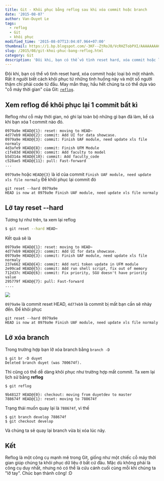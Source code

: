 ```yaml
---
title: Git - Khôi phục bằng reflog sau khi xóa commit hoặc branch
date: '2015-08-07'
author: Van-Duyet Le
tags:
  - reflog
  - Git
  - khôi phục
modified_time: '2015-08-07T13:04:07.964+07:00'
thumbnail: https://1.bp.blogspot.com/-3KF--ZtRoJ8/VcRHZTobPXI/AAAAAAAACsA/ytQrNZKU_1Q/s1600/reflog-duyetdev.png
slug: /2015/08/git-khoi-phuc-bang-reflog.html
category: Git
description: 'Đôi khi, bạn có thể vô tình reset hard, xóa commit hoặc loại bỏ một nhánh. Rất ít người biết cách khôi phục từ những tình huống này và một số người thậm chí phải code từ đầu. May mắn thay, hầu hết chúng ta có thể dựa vào "cỗ máy thời gian" của Git: reflog'
---
```


Đôi khi, bạn có thể vô tình reset hard, xóa commit hoặc loại bỏ một nhánh. Rất ít người biết cách khôi phục từ những tình huống này và một số người thậm chí phải code từ đầu. May mắn thay, hầu hết chúng ta có thể dựa vào "cỗ máy thời gian" của Git: [`reflog`](https://git-scm.com/docs/git-reflog).

## Xem reflog để khôi phục lại 1 commit bất kì

Reflog như cỗ máy thời gian, nó ghi lại toàn bộ những gì bạn đã làm, kể cả khi bạn xóa 1 commit nào đó.

```
0979a9e HEAD@{1}: reset: moving to HEAD~
4d77eb9 HEAD@{2}: commit: Add UI for data showcase.
0979a9e HEAD@{3}: commit: Finish UAF module, need update xls file normaly
4d3afe9 HEAD@{8}: commit: Finish UFM Module
c1fe83d HEAD@{9}: commit: Add faculty to model
b5d314a HEAD@{10}: commit: Add faculty_code
c528ae5 HEAD@{11}: pull: Fast-forward
...
```

`0979a9e` hoặc `HEAD@{3}` là id của commit `Finish UAF module, need update xls file normaly`
Để khôi phục lại commit đó

```
git reset --hard 0979a9e
HEAD is now at 0979a9e Finish UAF module, need update xls file normaly
```

## Lỡ tay reset --hard

Tương tự như trên, ta xem lại reflog

```bash
$ git reset --hard HEAD~
```

Kết quả sẽ là

```
0979a9e HEAD@{1}: reset: moving to HEAD~
4d77eb9 HEAD@{2}: commit: Add UI for data showcase.
0979a9e HEAD@{3}: commit: Finish UAF module, need update xls file normaly
237e662 HEAD@{4}: commit: Add noti token update in UFM module
2e99cad HEAD@{5}: commit: Add run shell script, fix out of memory
712d37c HEAD@{6}: commit: Fix priority, SGU doesn't have priority value
295779f HEAD@{7}: pull: Fast-forward
....
```

![](https://1.bp.blogspot.com/-3KF--ZtRoJ8/VcRHZTobPXI/AAAAAAAACsA/ytQrNZKU_1Q/s1600/reflog-duyetdev.png)

`0979a9e` là commit reset HEAD, `4d77eb9` là commit bị mất bạn cần sẽ nhảy đến. Để khôi phục

```
git reset --hard 0979a9e
HEAD is now at 0979a9e Finish UAF module, need update xls file normaly

```

## Lỡ xóa branch

Trong trường hợp bạn lỡ xóa branch bằng `branch -D`

```
$ git br -D duyet
Deleted branch duyet (was 700674f).
```

Thì cũng có thể dễ dàng khôi phục như trường hợp mất commit.
Ta xem lại lịch sử bằng **reflog**

```
$ git reflog

9b48127 HEAD@{0}: checkout: moving from duyetdev to master
788674f HEAD@{1}: reset: moving to 788674f
```

Trạng thái muốn quay lại là `788674f`, vì thế

```
$ git branch develop 788674f
$ git checkout develop
```

Và chúng ta sẽ quay lại branch vừa bị xóa lúc nãy.

## Kết

Reflog là một công cụ mạnh mẽ trong Git, giống như một chiếc cỗ máy thời gian giúp chúng ta khôi phục dữ liệu ở bất cứ đâu. Mặc dù không phải là công cụ duy nhất, nhưng nó có thể là cứu cánh cuối cùng mỗi khi chúng ta "lỡ tay". Chúc bạn thành công! :D
